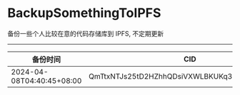# BackupSomethingToIPFS
备份一些个人比较在意的代码存储库到 IPFS, 不定期更新

---

| 备份时间                  | CID                                            |
| ------------------------- | ---------------------------------------------- |
| 2024-04-08T04:40:45+08:00 | QmTtxNTJs25tD2HZhhQDsiVXWLBKUKq3VTWnj12bA5xjse |
